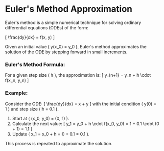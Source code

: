 # Euler's Method Approximation

Euler's method is a simple numerical technique for solving ordinary differential equations (ODEs) of the form:

\[
\frac{dy}{dx} = f(x, y)
\]

Given an initial value \( y(x_0) = y_0 \), Euler's method approximates the solution of the ODE by stepping forward in small increments.

### Euler's Method Formula:

For a given step size \( h \), the approximation is:
\[
y_{n+1} = y_n + h \cdot f(x_n, y_n)
\]

### Example:

Consider the ODE:
\[
\frac{dy}{dx} = x + y
\]
with the initial condition \( y(0) = 1 \) and step size \( h = 0.1 \).

1. Start at \( (x_0, y_0) = (0, 1) \).
2. Calculate the next value:
   \[
   y_1 = y_0 + h \cdot f(x_0, y_0) = 1 + 0.1 \cdot (0 + 1) = 1.1
   \]
3. Update \( x_1 = x_0 + h = 0 + 0.1 = 0.1 \).

This process is repeated to approximate the solution.
